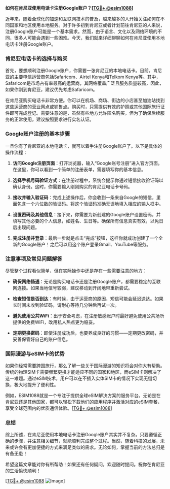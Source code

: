 **如何在肯尼亚使用电话卡注册Google账户？[[TG💪+ @esim1088](https://t.me/s/esim1088)]**

近年来，随着全球化的加速和互联网技术的普及，越来越多的人开始关注如何在不同国家和地区使用本地服务。对于许多初到肯尼亚或者计划前往肯尼亚的人来说，注册Google账户可能是一个基本需求。然而，由于语言、文化以及网络环境的不同，很多人可能会遇到一些困难。今天，我们就来详细聊聊如何在肯尼亚使用本地电话卡注册Google账户。

### 肯尼亚电话卡的选择与购买

首先，要想顺利注册Google账户，你需要一张肯尼亚的本地电话卡。目前，肯尼亚的主要电信运营商包括Safaricom、Airtel Kenya和Telkom Kenya等。其中，Safaricom是市场占有率最高的运营商，其网络覆盖广泛且服务质量较高，因此，如果你刚到肯尼亚，建议优先考虑Safaricom。

在肯尼亚购买电话卡非常方便。你可以在机场、商场、街边的小店甚至加油站找到这些运营商的营业网点或销售点。购买时，只需提供有效的护照或其他国际旅行证件即可完成登记。需要注意的是，虽然有些地方允许匿名购买，但为了确保后续服务的正常使用，建议按照要求进行实名认证。

### Google账户注册的基本步骤

一旦你有了肯尼亚的本地电话卡，就可以着手注册Google账户了。以下是具体的操作流程：

1. **访问Google注册页面**：打开浏览器，输入“Google账号注册”进入官方页面。在这里，你可以看到一个简单的注册表单，需要填写你的基本信息。
   
2. **选择手机号码验证方式**：在注册过程中，系统会提示你通过短信接收验证码以确认身份。这时，你需要输入刚刚购买的肯尼亚电话卡号码。

3. **接收并输入验证码**：完成上述操作后，你会收到一条来自Google的短信，里面包含一个六位数的验证码。将这个验证码准确无误地填入相应的输入框中。

4. **设置密码及其他信息**：接下来，你需要为新创建的Google账户设置密码，并填写其他必要的个人信息，如姓名、生日等。确保所有信息真实有效，以免日后出现问题。

5. **完成注册并登录**：最后一步就是点击“完成”按钮，这样你就成功创建了一个全新的Google账户！之后可以用这个账户登录Gmail、YouTube等服务。

### 注意事项及常见问题解答

尽管整个过程看似简单，但在实际操作中还是存在一些需要注意的地方：

- **确保网络畅通**：无论是购买电话卡还是注册Google账户，都需要稳定的互联网连接。如果当地信号较弱，建议移动到开阔地带重新尝试。
  
- **检查短信是否到达**：有时候，由于运营商的原因，短信可能会延迟送达。如果长时间未收到验证码，请耐心等待几分钟后再试一次。

- **避免使用公共WiFi**：出于安全考虑，在注册敏感账户时最好避免使用公共场所提供的免费WiFi，改用私人热点更为稳妥。

- **定期更换密码**：即使注册成功后，也要养成良好的习惯——定期更改密码，并妥善保管好自己的账户信息。

### 国际漫游与eSIM卡的优势

如果你经常需要跨国旅行，那么了解一些关于国际漫游的知识将会对你大有帮助。传统的物理SIM卡需要频繁更换才能适应不同的国家和地区，而eSIM卡则解决了这一难题。通过eSIM技术，用户可以在不插入实体SIM卡的情况下实现无缝切换，极大地提升了便利性。

例如，ESIM1088就是一个专注于提供全球eSIM解决方案的服务平台。无论是在肯尼亚还是其他国家，都可以轻松下载他们的应用程序并激活对应的eSIM套餐，享受全球范围内的优质通信体验。[[TG💪+ @esim1088](https://t.me/s/esim1088)]

### 总结

综上所述，在肯尼亚使用本地电话卡注册Google账户其实并不复杂。只要遵循正确的步骤，并注意相关细节，就能顺利完成整个过程。当然，随着科技的发展，未来或许会有更加便捷的方式来满足类似的需求。无论如何，掌握当前的方法总归是有备无患！

希望这篇文章能对你有所帮助！如果还有任何疑问，欢迎随时提问。祝你在肯尼亚的生活愉快顺利！

[[TG💪+ @esim1088](https://t.me/s/esim1088) ![Image](https://i.postimg.cc/4NQfJmqS/Snipaste-2025-05-13-00-14-12.png)]